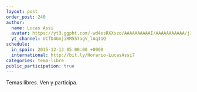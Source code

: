 ```yaml
---
layout: post
order_post: 240
author:
  name: Lucas Assi
  avatar: https://yt3.ggpht.com/-wd4esRXXszo/AAAAAAAAAAI/AAAAAAAAAAA/j1eRnRV536g/s88-c-k-no/photo.jpg
  yt_channel: UCfD4GnjiRM557agV_lAqI1Q
schedule:
  in_spain: 2015-12-13 05:00:00 +0000
  international: http://bit.ly/Horario-LucasAssi7
categories: tema-libre
public_participation: true
---
```

Temas libres. Ven y participa.
